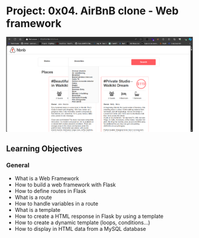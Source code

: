 # Project: 0x04. AirBnB clone - Web framework
![image](https://github.com/hackerSa3edy/AirBnB_clone_v2/raw/master/web_flask/static/images/Screenshot%202024-04-22%20204107.png)

## Learning Objectives

### General

* What is a Web Framework
* How to build a web framework with Flask
* How to define routes in Flask
* What is a route
* How to handle variables in a route
* What is a template
* How to create a HTML response in Flask by using a template
* How to create a dynamic template (loops, conditions…)
* How to display in HTML data from a MySQL database

